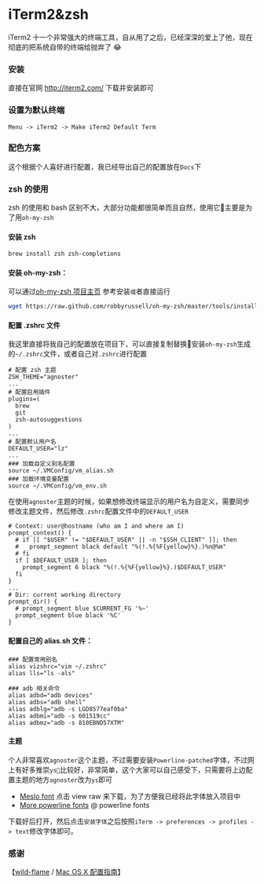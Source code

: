 iTerm2&zsh
========
iTerm2 十一个非常强大的终端工具，自从用了之后，已经深深的爱上了他，现在彻底的把系统自带的终端给抛弃了 😂

### 安装
直接在官网 http://iterm2.com/ 下载并安装即可

### 设置为默认终端 
`Menu -> iTerm2 -> Make iTerm2 Default Term`

### 配色方案
这个根据个人喜好进行配置，我已经导出自己的配置放在`Docs`下

### zsh 的使用
zsh 的使用和 bash 区别不大，大部分功能都很简单而且自然，使用它主要是为了用`oh-my-zsh`

#### 安装 zsh
```bash
brew install zsh zsh-completions
```

#### 安装 oh-my-zsh：
可以通过[oh-my-zsh 项目主页](https://github.com/robbyrussell/oh-my-zsh) 参考安装`或`者直接运行  
```bash
wget https://raw.github.com/robbyrussell/oh-my-zsh/master/tools/install.sh -O - | sh
```

#### 配置 .zshrc 文件
我这里直接将我自己的配置放在项目下，可以直接复制替换安装`oh-my-zsh`生成的`~/.zshrc`文件，或者自己对`.zshrc`进行配置
```
# 配置 zsh 主题
ZSH_THEME="agnoster"
...
# 配置启用插件
plugins=(
  brew 
  git 
  zsh-autosuggestions 
)
...
# 配置默认用户名
DEFAULT_USER="lz"
...
### 加载自定义别名配置
source ~/.VMConfig/vm_alias.sh
### 加载环境变量配置
source ~/.VMConfig/vm_env.sh
```

在使用`agnoster`主题的时候，如果想修改终端显示的用户名为自定义，需要同步修改主题文件，然后修改`.zshrc`配置文件中的`DEFAULT_USER`
```
# Context: user@hostname (who am I and where am I)
prompt_context() {
  # if [[ "$USER" != "$DEFAULT_USER" || -n "$SSH_CLIENT" ]]; then
  #   prompt_segment black default "%(!.%{%F{yellow}%}.)%n@%m"
  # fi
  if [ $DEFAULT_USER ]; then
    prompt_segment 6 black "%(!.%{%F{yellow}%}.)$DEFAULT_USER"
  fi
}
...
# Dir: current working directory
prompt_dir() {
  # prompt_segment blue $CURRENT_FG '%~'
  prompt_segment blue black '%C'
}
```

#### 配置自己的 alias.sh 文件：
```
### 配置常用别名
alias vizshrc="vim ~/.zshrc"
alias lls="ls -als"

### adb 相关命令
alias adbd="adb devices"
alias adbs="adb shell"
alias adblg="adb -s LGD8577eaf0ba"
alias adbmi="adb -s 601519cc"
alias adbmz="adb -s 810EBND57XTM"
```

#### 主题
个人非常喜欢`agnoster`这个主题，不过需要安装`Powerline-patched`字体，不过网上有好多推崇`ys`比较好，非常简单，这个大家可以自己感受下，只需要将上边配置主题的地方`agnoster`改为`ys`即可

- [Meslo font](https://github.com/powerline/fonts/tree/master/Meslo%20Dotted) 点击 view raw 来下载，为了方便我已经将此字体放入项目中
- [More powerline fonts](https://github.com/powerline/fonts/) @ powerline fonts

下载好后打开，然后点击`安装字体`之后按照`iTerm -> preferences -> profiles -> text`修改字体即可。


### 感谢
【[wild-flame](https://github.com/wild-flame) / [Mac OS X 配置指南](https://wild-flame.github.io/guides/)】